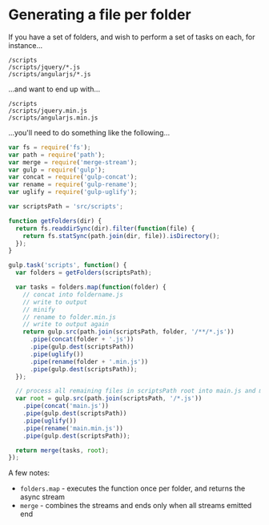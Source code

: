 # Generating a file per folder

If you have a set of folders, and wish to perform a set of tasks on each, for 
instance...

```
/scripts
/scripts/jquery/*.js
/scripts/angularjs/*.js
```

...and want to end up with...

```
/scripts
/scripts/jquery.min.js
/scripts/angularjs.min.js
```

...you'll need to do something like the following...

```javascript
var fs = require('fs');
var path = require('path');
var merge = require('merge-stream');
var gulp = require('gulp');
var concat = require('gulp-concat');
var rename = require('gulp-rename');
var uglify = require('gulp-uglify');

var scriptsPath = 'src/scripts';

function getFolders(dir) {
  return fs.readdirSync(dir).filter(function(file) {
    return fs.statSync(path.join(dir, file)).isDirectory();
  });
}

gulp.task('scripts', function() {
  var folders = getFolders(scriptsPath);

  var tasks = folders.map(function(folder) {
    // concat into foldername.js
    // write to output
    // minify
    // rename to folder.min.js
    // write to output again
    return gulp.src(path.join(scriptsPath, folder, '/**/*.js'))
      .pipe(concat(folder + '.js'))
      .pipe(gulp.dest(scriptsPath))
      .pipe(uglify())
      .pipe(rename(folder + '.min.js'))
      .pipe(gulp.dest(scriptsPath));
  });

  // process all remaining files in scriptsPath root into main.js and main.min.js files
  var root = gulp.src(path.join(scriptsPath, '/*.js'))
    .pipe(concat('main.js'))
    .pipe(gulp.dest(scriptsPath))
    .pipe(uglify())
    .pipe(rename('main.min.js'))
    .pipe(gulp.dest(scriptsPath));

  return merge(tasks, root);
});
```

A few notes:

* `folders.map` - executes the function once per folder, and returns the async stream
* `merge` - combines the streams and ends only when all streams emitted end
